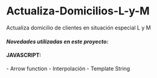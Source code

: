 # Actualiza-Domicilios-L-y-M
Actualiza domicilio de clientes en situación especial L y M


<h4><i> Novedades utilizadas en este proyecto: </i></h4> 

<h4> JAVASCRIPT: </h4>
  - Arrow function
  - Interpolación
  - Template String
  
 


